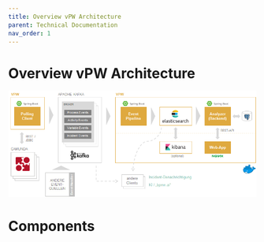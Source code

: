 ```yaml
---
title: Overview vPW Architecture
parent: Technical Documentation
nav_order: 1
---
```


# Overview vPW Architecture

![Architecture](../img/architecture_vpw.png)

# Components

